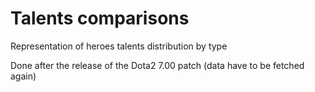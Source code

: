 # Talents comparisons
Representation of heroes talents distribution by type

Done after the release of the Dota2 7.00 patch (data have to be fetched again)

